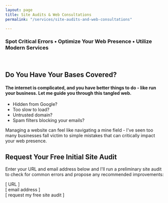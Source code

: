 ```yaml
---
layout: page
title: Site Audits & Web Consultations
permalink: "/services/site-audits-and-web-consultations"

---
```

### Spot Critical Errors • Optimize Your Web Presence • Utilize Modern Services

<br>

## Do You Have Your Bases Covered?

#### The internet is complicated, and you have better things to do - like run your business. Let me guide you through this tangled web.

* Hidden from Google?
* Too slow to load?
* Untrusted domain?
* Spam filters blocking your emails?

Managing a website can feel like navigating a mine field - I've seen too many businesses fall victim to simple mistakes that can critically impact your web presence. 

## Request Your Free Initial Site Audit 

Enter your URL and email address below and I'll run a preliminary site audit to check for common errors and propose any recommended improvements:

\[ URL \]  
\[ email address \]   
\[ request my free site audit \]